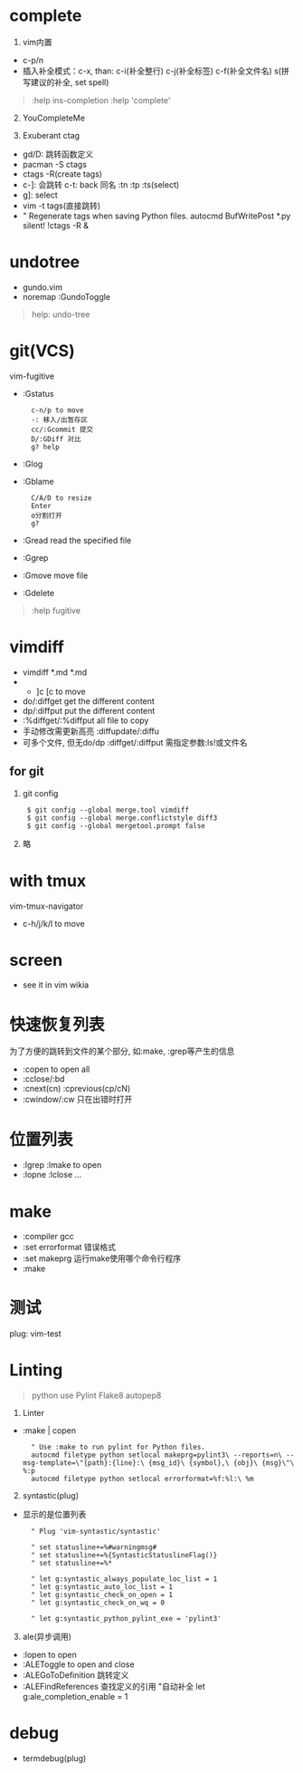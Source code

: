 # complete

1. vim内置
- c-p/n
- 插入补全模式：c-x, than: c-i(补全整行) c-j(补全标签) c-f(补全文件名) s(拼写建议的补全, set spell)
> :help ins-completion :help 'complete'

2. YouCompleteMe

3. Exuberant ctag
- gd/D: 跳转函数定义
- pacman -S ctags
- ctags -R(create tags)
- c-]: 会跳转 c-t: back 同名 :tn :tp :ts(select)
- g]: select
- vim -t tags(直接跳转)
- " Regenerate tags when saving Python files.  autocmd BufWritePost \*.py silent! !ctags -R &

# undotree
- gundo.vim
- noremap <f5> :GundoToggle<cr>
> help: undo-tree

# git(VCS)
vim-fugitive
- :Gstatus
        
        c-n/p to move
        -: 移入/出暂存区
        cc/:Gcommit 提交
        D/:GDiff 对比
        g? help
- :Glog
- :Gblame

        C/A/D to resize
        Enter
        o分割打开
        g?

- :Gread read the specified file
- :Ggrep 
- :Gmove move file
- :Gdelete
> :help fugitive

# vimdiff
- vimdiff \*.md \*.md 
- - ]c [c to move
- do/:diffget get the different content
- dp/:diffput put the different content
- :%diffget/:%diffput all file to copy
- 手动修改需更新高亮 :diffupdate/:diffu
- 可多个文件, 但无do/dp :diffget/:diffput 需指定参数:ls!或文件名

## for git

1. git config
        
        $ git config --global merge.tool vimdiff
        $ git config --global merge.conflictstyle diff3
        $ git config --global mergetool.prompt false

2. 略

# with tmux
vim-tmux-navigator
- c-h/j/k/l to move


# screen
- see it in vim wikia


# 快速恢复列表
为了方便的跳转到文件的某个部分, 如:make, :grep等产生的信息
- :copen to open all 
- :cclose/:bd
- :cnext(cn) :cprevious(cp/cN)
- :cwindow/:cw 只在出错时打开

# 位置列表
- :lgrep :lmake to open
- :lopne :lclose ...

# make
- :compiler gcc
- :set errorformat 错误格式
- :set makeprg 运行make使用哪个命令行程序
- :make

# 测试
plug: vim-test

# Linting

> python use Pylint Flake8 autopep8

1. Linter
- :make | copen

        " Use :make to run pylint for Python files.
        autocmd filetype python setlocal makeprg=pylint3\ --reports=n\ --msg-template=\"{path}:{line}:\ {msg_id}\ {symbol},\ {obj}\ {msg}\"\ %:p
        autocmd filetype python setlocal errorformat=%f:%l:\ %m

2. syntastic(plug)
- 显示的是位置列表
        
        " Plug 'vim-syntastic/syntastic'

        " set statusline+=%#warningmsg#
        " set statusline+=%{SyntasticStatuslineFlag()}
        " set statusline+=%*
        
        " let g:syntastic_always_populate_loc_list = 1
        " let g:syntastic_auto_loc_list = 1
        " let g:syntastic_check_on_open = 1
        " let g:syntastic_check_on_wq = 0
        
        " let g:syntastic_python_pylint_exe = 'pylint3'

3. ale(异步调用)
- :lopen to open
- :ALEToggle to open and close
- :ALEGoToDefinition 跳转定义
- :ALEFindReferences 查找定义的引用
"自动补全
let g:ale_completion_enable = 1




# debug
- termdebug(plug)

